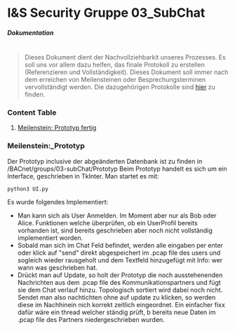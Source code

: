 # I&S Security Gruppe 03_SubChat 
##### Dokumentation
#
> Dieses Dokument dient der Nachvollziehbarkit unseres Prozesses. Es soll uns vor allem dazu helfen, das finale Protokoll zu erstellen (Referenzieren und Vollständigkeit). 
> Dieses Dokument soll immer nach dem erreichen von Meilensteinen oder Besprechungsterminen vervollständigt werden. Die dazugehörigen Protokolle sind [hier](https://github.com/cn-uofbasel/BACnet/tree/master/groups/03-subChat/Protokols) zu finden.

### Content Table
1. [Meilenstein: Prototyp fertig](#Meilenstein:_Prototyp)

### Meilenstein:_Prototyp
Der Prototyp inclusive der abgeänderten Datenbank ist zu finden in /BACnet/groups/03-subChat/Prototyp
Beim Prototyp handelt es sich um ein Interface, geschrieben in TkInter. Man startet es mit:
```
python3 UI.py
```
Es wurde folgendes Implementiert:
* Man kann sich als User Anmelden. Im Moment aber nur als Bob oder Alice. Funktionen welche überprüfen, ob ein UserProfil bereits vorhanden ist, sind bereits geschrieben aber noch nicht vollständig implementiert worden.
* Sobald man sich im Chat Feld befindet, werden alle eingaben per enter oder klick auf "send" direkt abgespeichert im .pcap file des users und sogleich wieder rausgeholt und dem Textfeld hinzugefügt mit Info: wer wann was geschrieben hat.
* Drückt man auf Update, so holt der Prototyp die noch ausstehenenden Nachrichten aus dem .pcap file des Kommunikationspartners und fügt sie dem Chat verlauf hinzu. Topologisch sortiert wird dabei noch nicht. Sendet man also nachtichten ohne auf update zu klicken, so werden diese im Nachhinein nich korrekt zeitlich eingeordnet. Ein einfacher fixx dafür wäre ein thread welcher ständig prüft, b bereits neue Daten im .pcap file des Partners niedergeschrieben wurden.
